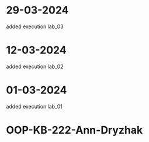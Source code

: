 # 29-03-2024
added execution lab_03
# 12-03-2024
added execution lab_02
# 01-03-2024
added execution lab_01
# OOP-KB-222-Ann-Dryzhak